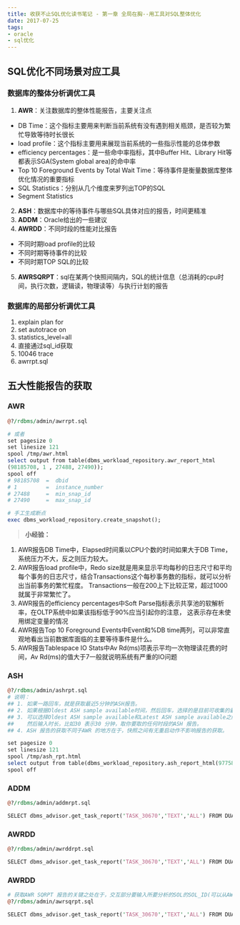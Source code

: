 ```yaml
---
title: 收获不止SQL优化读书笔记 - 第一章 全局在胸--用工具对SQL整体优化
date: 2017-07-25
tags:
- oracle
- sql优化
---
```


## SQL优化不同场景对应工具

### 数据库的整体分析调优工具
1. **AWR**：关注数据库的整体性能报告，主要关注点
 * DB Time：这个指标主要用来判断当前系统有没有遇到相关瓶颈，是否较为繁忙导致等待时长很长
 * load profile：这个指标主要用来展现当前系统的一些指示性能的总体参数
 * efficiency percentages：是一些命中率指标，其中Buffer Hit、Library Hit等都表示SGA(System global area)的命中率
 * Top 10 Foreground Events by Total Wait Time：等待事件是衡量数据库整体优化情况的重要指标
 * SQL Statistics：分别从几个维度来罗列出TOP的SQL
 * Segment Statistics
2. **ASH**：数据库中的等待事件与哪些SQL具体对应的报告，时间更精准
3. **ADDM**：Oracle给出的一些建议
4. **AWRDD**：不同时段的性能对比报告
 * 不同时期load profile的比较
 * 不同时期等待事件的比较
 * 不同时期TOP SQL的比较
5. **AWRSQRPT**：sql在某两个快照间隔内，SQL的统计信息（总消耗的cpu时间，执行次数，逻辑读，物理读等）与执行计划的报告

<!-- more -->
### 数据库的局部分析调优工具
1. explain plan for
2. set autotrace on
3. statistics_level=all
4. 直接通过sql_id获取
5. 10046 trace
6. awrrpt.sql

## 五大性能报告的获取
### AWR
``` perl
@?/rdbms/admin/awrrpt.sql

# 或者
set pagesize 0
set linesize 121
spool /tmp/awr.html
select output from table(dbms_workload_repository.awr_report_html
(98185708, 1 , 27488, 27490));
spool off
# 98185708  =  dbid
# 1         =  instance_number
# 27488     =  min_snap_id
# 27490     =  max_snap_id

# 手工生成断点
exec dbms_workload_repository.create_snapshot();
```

> **小经验：**
1. AWR报告DB Time中，Elapsed时间乘以CPU个数的时间如果大于DB Time，系统压力不大，反之则压力较大。
2. AWR报告load profile中，Redo size就是用来显示平均每秒的日志尺寸和平均每个事务的日志尺寸，结合Transactions这个每秒事务数的指标，就可以分析出当前事务的繁忙程度。 Transactions一般在200上下比较正常，超过1000就属于非常繁忙了。
3. AWR报告的efficiency percentages中Soft Parse指标表示共享池的软解析率，在OLTP系统中如果该指标低于90%应当引起你的注意， 这表示存在未使用绑定变量的情况
4. AWR报告Top 10 Foreground Events中Event和%DB time两列，可以非常直观地看出当前数据库面临的主要等待事件是什么。
5. AWR报告Tablespace IO Stats中Av Rd(ms)项表示平均一次物理读花费的时间，Av Rd(ms)的值大于7一般就说明系统有严重的IO问题

### ASH
``` perl
@?/rdbms/admin/ashrpt.sql
# 说明：
## 1. 如果一路回车，就是获取最近5分钟的ASH报告。
## 2. 如果根据Oldest ASH sample available时间，然后回车，选择的是目前可收集的最长ASH运行情况。
## 3. 可以选择Oldest ASH sample available和Latest ASH sample available之间时间，
##    然后输入时长，比如30 表示30 分钟，取你要取的任何时段的ASH 报告。
## 4. ASH 报告的获取不同于AWR 的地方在于，快照之间有无重启动作不影响报告的获取。

set pagesize 0
set linesize 121
spool /tmp/ash_rpt.html
select output from table(dbms_workload_repository.ash_report_html(977587123,1,SYSDATE- 30/1440 , SYSDATE-1/1440));
spool off
```

### ADDM
``` perl
@?/rdbms/admin/addmrpt.sql

SELECT dbms_advisor.get_task_report('TASK_30670','TEXT','ALL') FROM DUAL ;
```

### AWRDD
``` perl
@?/rdbms/admin/awrddrpt.sql

SELECT dbms_advisor.get_task_report('TASK_30670','TEXT','ALL') FROM DUAL ;
```

### AWRDD
``` perl
# 获取AWR SQRPT 报告的关键之处在于，交互部分要输入所要分析的SOL的SOL_ID(可以从AWR 报告中获取)
@?/rdbms/admin/awrsqrpt.sql

SELECT dbms_advisor.get_task_report('TASK_30670','TEXT','ALL') FROM DUAL ;
```